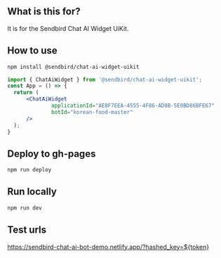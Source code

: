 ## What is this for?
It is for the Sendbird Chat AI Widget UiKit.


## How to use
```bash
npm install @sendbird/chat-ai-widget-uikit
```

```jsx
import { ChatAiWidget } from '@sendbird/chat-ai-widget-uikit';
const App = () => {
  return (
      <ChatAiWidget
              applicationId="AE8F7EEA-4555-4F86-AD8B-5E0BD86BFE67"
              botId="korean-food-master"
      />
  );
}
```

## Deploy to gh-pages
```bash
npm run deploy
```
## Run locally
```bash
npm run dev
```

## Test urls
https://sendbird-chat-ai-bot-demo.netlify.app/?hashed_key=${token}


